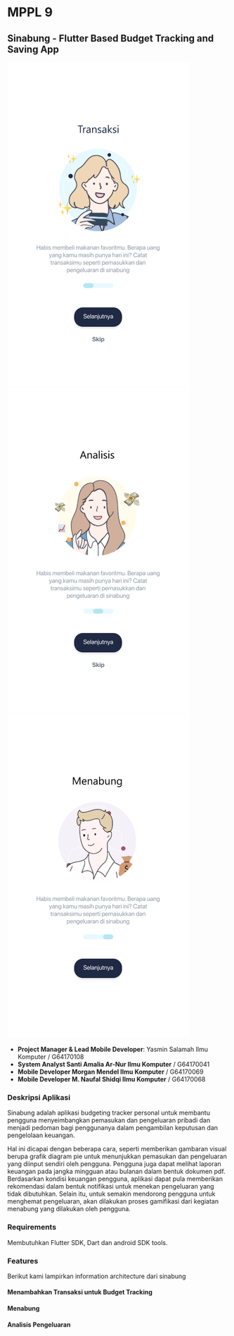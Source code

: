 # MPPL 9 

## Sinabung - Flutter Based Budget Tracking and Saving App

![onboarding 1](https://github.com/Yasminda19/mppl9/blob/master/screens/onboard5.png)
![onboarding 2](https://github.com/Yasminda19/mppl9/blob/master/screens/onboard7.png)
![onboarding 3](https://github.com/Yasminda19/mppl9/blob/master/screens/onboard8.png)


- **Project Manager & Lead Mobile Developer**: Yasmin Salamah Ilmu Komputer / G64170108 
- **System Analyst Santi Amalia Ar-Nur Ilmu Komputer** / G64170041 
- **Mobile Developer Morgan Mendel Ilmu Komputer** / G64170069
- **Mobile Developer M. Naufal Shidqi Ilmu Komputer** / G64170068

### Deskripsi Aplikasi 
Sinabung adalah aplikasi budgeting tracker personal untuk membantu pengguna menyeimbangkan pemasukan dan pengeluaran pribadi dan menjadi pedoman bagi penggunanya dalam pengambilan keputusan dan pengelolaan keuangan.

Hal ini dicapai dengan beberapa cara, seperti memberikan gambaran visual berupa grafik diagram pie untuk menunjukkan pemasukan dan pengeluaran yang diinput sendiri oleh pengguna. Pengguna juga dapat melihat laporan keuangan pada jangka mingguan atau bulanan dalam bentuk dokumen pdf. Berdasarkan kondisi keuangan pengguna, aplikasi dapat pula memberikan rekomendasi dalam bentuk notifikasi untuk menekan pengeluaran yang tidak dibutuhkan. Selain itu, untuk semakin mendorong pengguna untuk menghemat pengeluaran, akan dilakukan proses gamifikasi dari kegiatan menabung yang dilakukan oleh pengguna.

### Requirements 
Membutuhkan Flutter SDK, Dart dan android SDK tools.

### Features

Berikut kami lampirkan information architecture dari sinabung

#### Menambahkan Transaksi untuk Budget Tracking

#### Menabung

#### Analisis Pengeluaran 
